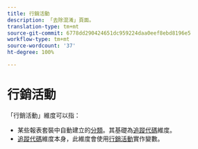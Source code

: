 ```yaml
---
title: 行銷活動
description: 「去除混淆」頁面。
translation-type: tm+mt
source-git-commit: 6778dd290424651dc959224daa0eef8ebd8196e5
workflow-type: tm+mt
source-wordcount: '37'
ht-degree: 100%

---
```



# 行銷活動

「行銷活動」維度可以指：

* 某些報表套裝中自動建立的[分類](../classifications/c-classifications.md)。其基礎為[追蹤代碼](tracking-code.md)維度。
* [追蹤代碼](tracking-code.md)維度本身，此維度會使用[行銷活動](/help/implement/vars/page-vars/campaign.md)實作變數。
